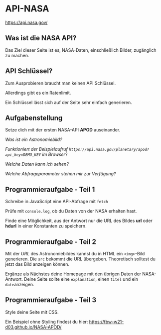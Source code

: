# API-NASA

https://api.nasa.gov/

## Was ist die NASA API?
Das Ziel dieser Seite ist es, NASA-Daten, einschließlich Bilder, zugänglich zu machen.
 
## API Schlüssel?
Zum Ausprobieren braucht man keinen API Schlüssel.

Allerdings gibt es ein Ratenlimit.

Ein Schlüssel lässt sich auf der Seite sehr einfach generieren.

## Aufgabenstellung
Setze dich mit der ersten NASA-API **APOD** auseinander.

_Was ist ein Astronomiebild?_

_Funktioniert der Beispielaufruf `https://api.nasa.gov/planetary/apod?api_key=DEMO_KEY` im Browser_?

_Welche Daten kann ich sehen?_

_Welche Abfrageparameter stehen mir zur Verfügung?_

## Programmieraufgabe - Teil 1
Schreibe in JavaScript eine API-Abfrage mit `fetch`

Prüfe mit `console.log`, ob du Daten von der NASA erhalten hast.

Finde eine Möglichkeit, aus der Antwort nur die URL des Bildes **url** oder **hdurl** in einer Konstanten zu speichern.

## Programmieraufgabe - Teil 2
Mit der _URL_ des Astronomiebildes kannst du in HTML ein `<img>`-Bild generieren. Die `src` bekommt die URL übergeben. Theoretisch solltest du jetzt das Bild anzeigen können.

Ergänze als Nächstes deine Homepage mit den übrigen Daten der NASA-Antwort.
Deine Seite sollte eine `explanation`, einen `titel` und ein `date`anzeigen.

## Programmieraufgabe - Teil 3
Style deine Seite mit CSS.

Ein Beispiel ohne Styling findest du hier: https://fbw-w21-d03.github.io/NASA-APOD/
